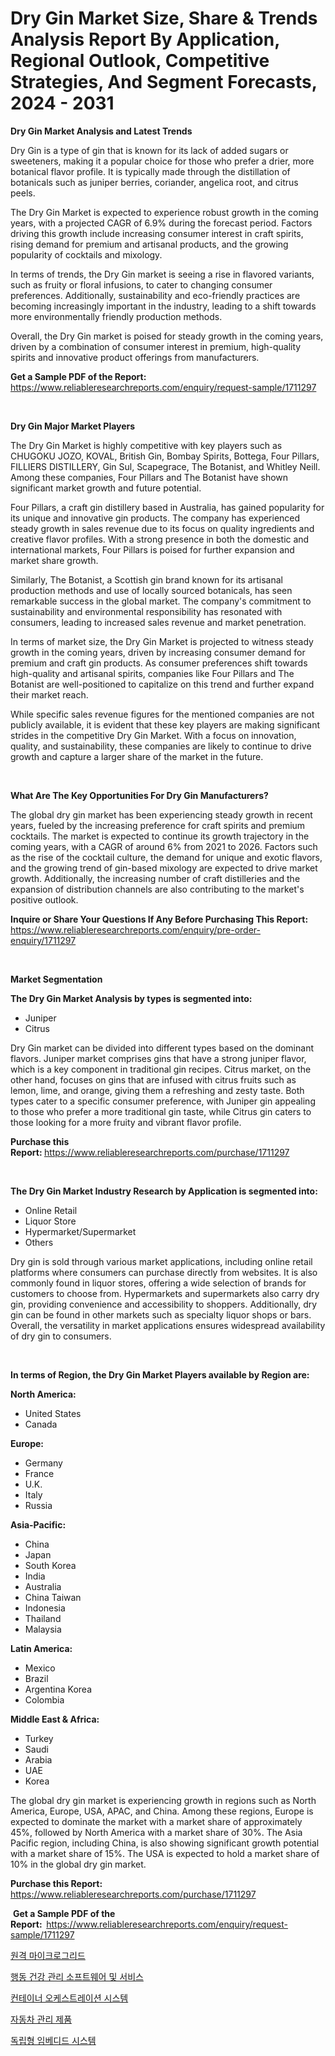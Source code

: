 <p><h1>Dry Gin Market Size, Share & Trends Analysis Report By Application, Regional Outlook, Competitive Strategies, And Segment Forecasts, 2024 - 2031</h1></p><p><strong>Dry Gin Market Analysis and Latest Trends</strong></p>
<p><p>Dry Gin is a type of gin that is known for its lack of added sugars or sweeteners, making it a popular choice for those who prefer a drier, more botanical flavor profile. It is typically made through the distillation of botanicals such as juniper berries, coriander, angelica root, and citrus peels.</p><p>The Dry Gin Market is expected to experience robust growth in the coming years, with a projected CAGR of 6.9% during the forecast period. Factors driving this growth include increasing consumer interest in craft spirits, rising demand for premium and artisanal products, and the growing popularity of cocktails and mixology.</p><p>In terms of trends, the Dry Gin market is seeing a rise in flavored variants, such as fruity or floral infusions, to cater to changing consumer preferences. Additionally, sustainability and eco-friendly practices are becoming increasingly important in the industry, leading to a shift towards more environmentally friendly production methods.</p><p>Overall, the Dry Gin market is poised for steady growth in the coming years, driven by a combination of consumer interest in premium, high-quality spirits and innovative product offerings from manufacturers.</p></p>
<p><strong>Get a Sample PDF of the Report:&nbsp;</strong> <a href="https://www.reliableresearchreports.com/enquiry/request-sample/1711297">https://www.reliableresearchreports.com/enquiry/request-sample/1711297</a></p>
<p>&nbsp;</p>
<p><strong>Dry Gin Major Market Players</strong></p>
<p><p>The Dry Gin Market is highly competitive with key players such as CHUGOKU JOZO, KOVAL, British Gin, Bombay Spirits, Bottega, Four Pillars, FILLIERS DISTILLERY, Gin Sul, Scapegrace, The Botanist, and Whitley Neill. Among these companies, Four Pillars and The Botanist have shown significant market growth and future potential.</p><p>Four Pillars, a craft gin distillery based in Australia, has gained popularity for its unique and innovative gin products. The company has experienced steady growth in sales revenue due to its focus on quality ingredients and creative flavor profiles. With a strong presence in both the domestic and international markets, Four Pillars is poised for further expansion and market share growth.</p><p>Similarly, The Botanist, a Scottish gin brand known for its artisanal production methods and use of locally sourced botanicals, has seen remarkable success in the global market. The company's commitment to sustainability and environmental responsibility has resonated with consumers, leading to increased sales revenue and market penetration.</p><p>In terms of market size, the Dry Gin Market is projected to witness steady growth in the coming years, driven by increasing consumer demand for premium and craft gin products. As consumer preferences shift towards high-quality and artisanal spirits, companies like Four Pillars and The Botanist are well-positioned to capitalize on this trend and further expand their market reach.</p><p>While specific sales revenue figures for the mentioned companies are not publicly available, it is evident that these key players are making significant strides in the competitive Dry Gin Market. With a focus on innovation, quality, and sustainability, these companies are likely to continue to drive growth and capture a larger share of the market in the future.</p></p>
<p>&nbsp;</p>
<p><strong>What Are The Key Opportunities For Dry Gin Manufacturers?</strong></p>
<p><p>The global dry gin market has been experiencing steady growth in recent years, fueled by the increasing preference for craft spirits and premium cocktails. The market is expected to continue its growth trajectory in the coming years, with a CAGR of around 6% from 2021 to 2026. Factors such as the rise of the cocktail culture, the demand for unique and exotic flavors, and the growing trend of gin-based mixology are expected to drive market growth. Additionally, the increasing number of craft distilleries and the expansion of distribution channels are also contributing to the market's positive outlook.</p></p>
<p><strong>Inquire or Share Your Questions If Any Before Purchasing This Report:</strong> <a href="https://www.reliableresearchreports.com/enquiry/pre-order-enquiry/1711297">https://www.reliableresearchreports.com/enquiry/pre-order-enquiry/1711297</a></p>
<p>&nbsp;</p>
<p><strong>Market Segmentation</strong></p>
<p><strong>The Dry Gin Market Analysis by types is segmented into:</strong></p>
<p><ul><li>Juniper</li><li>Citrus</li></ul></p>
<p><p>Dry Gin market can be divided into different types based on the dominant flavors. Juniper market comprises gins that have a strong juniper flavor, which is a key component in traditional gin recipes. Citrus market, on the other hand, focuses on gins that are infused with citrus fruits such as lemon, lime, and orange, giving them a refreshing and zesty taste. Both types cater to a specific consumer preference, with Juniper gin appealing to those who prefer a more traditional gin taste, while Citrus gin caters to those looking for a more fruity and vibrant flavor profile.</p></p>
<p><strong>Purchase this Report:&nbsp;</strong><a href="https://www.reliableresearchreports.com/purchase/1711297">https://www.reliableresearchreports.com/purchase/1711297</a></p>
<p>&nbsp;</p>
<p><strong>The Dry Gin Market Industry Research by Application is segmented into:</strong></p>
<p><ul><li>Online Retail</li><li>Liquor Store</li><li>Hypermarket/Supermarket</li><li>Others</li></ul></p>
<p><p>Dry gin is sold through various market applications, including online retail platforms where consumers can purchase directly from websites. It is also commonly found in liquor stores, offering a wide selection of brands for customers to choose from. Hypermarkets and supermarkets also carry dry gin, providing convenience and accessibility to shoppers. Additionally, dry gin can be found in other markets such as specialty liquor shops or bars. Overall, the versatility in market applications ensures widespread availability of dry gin to consumers.</p></p>
<p>&nbsp;</p>
<p><strong>In terms of Region, the Dry Gin Market Players available by Region are:</strong></p>
<p>
    <p> <strong> North America: </strong>
        <ul>
            <li>United States</li>
            <li>Canada</li>
        </ul>
        </p> 
    <p> <strong> Europe: </strong>
        <ul>
            <li>Germany</li>
            <li>France</li>
            <li>U.K.</li>
            <li>Italy</li>
            <li>Russia</li>
        </ul>
        </p> 
    <p> <strong> Asia-Pacific: </strong>
        <ul>
            <li>China</li>
            <li>Japan</li>
            <li>South Korea</li>
            <li>India</li>
            <li>Australia</li>
            <li>China Taiwan</li>
            <li>Indonesia</li>
            <li>Thailand</li>
            <li>Malaysia</li>
        </ul>
        </p> 
    <p> <strong> Latin America: </strong>
        <ul>
            <li>Mexico</li>
            <li>Brazil</li>
            <li>Argentina Korea</li>
            <li>Colombia</li>
        </ul>
        </p> 
    <p> <strong> Middle East & Africa: </strong>
        <ul>
            <li>Turkey</li>
            <li>Saudi</li>
            <li>Arabia</li>
            <li>UAE</li>
            <li>Korea</li>
        </ul>
    </p>
    </p>
<p><p>The global dry gin market is experiencing growth in regions such as North America, Europe, USA, APAC, and China. Among these regions, Europe is expected to dominate the market with a market share of approximately 45%, followed by North America with a market share of 30%. The Asia Pacific region, including China, is also showing significant growth potential with a market share of 15%. The USA is expected to hold a market share of 10% in the global dry gin market.</p></p>
<p><strong>Purchase this Report: </strong><a href="https://www.reliableresearchreports.com/purchase/1711297">https://www.reliableresearchreports.com/purchase/1711297</a></p>
<p>&nbsp;<strong>Get a Sample PDF of the Report:&nbsp;&nbsp;</strong><a href="https://www.reliableresearchreports.com/enquiry/request-sample/1711297">https://www.reliableresearchreports.com/enquiry/request-sample/1711297</a></p>
<p><strong></strong></p>
<p><p><a href="https://github.com/laholand/Market-Research-Report-List-2/blob/main/7192240182919.md">원격 마이크로그리드</a></p><p><a href="https://github.com/sougarounis/Market-Research-Report-List-2/blob/main/4293890182918.md">행동 건강 관리 소프트웨어 및 서비스</a></p><p><a href="https://github.com/laholand/Market-Research-Report-List-2/blob/main/9595920182917.md">컨테이너 오케스트레이션 시스템</a></p><p><a href="https://github.com/sougarounis/Market-Research-Report-List-2/blob/main/7787570182920.md">자동차 관리 제품</a></p><p><a href="https://github.com/sougarounis/Market-Research-Report-List-2/blob/main/5166867182916.md">독립형 임베디드 시스템</a></p></p>